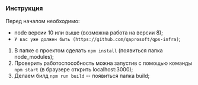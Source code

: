 ### Инструкция
Перед началом необходимо:
 - node версии 10 или выше (возможна работа на версии 8);
 - `У вас уже должен быть (https://github.com/qaprosoft/qps-infra)`;

1. В папке с проектом сделать `npm install` (появиться папка node_modules);
2. Проверить работоспособность можна запустив с помощью команды `npm start` (в браузере открить localhost:3000);
3. Делаем билд `npm run build` -- появиться папка build;
